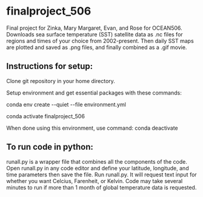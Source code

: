 # finalproject_506
Final project for Zinka, Mary Margaret, Evan, and Rose for OCEAN506. Downloads sea surface temperature (SST) satellite data as .nc files for regions and times of your choice from 2002-present. Then daily SST maps are plotted and saved as .png files, and finally combined as a .gif movie.

## Instructions for setup:
Clone git repository in your home directory.

Setup environment and get essential packages with these commands:
 
conda env create --quiet --file environment.yml

conda activate finalproject_506

When done using this environment, use command: conda deactivate

## To run code in python:
runall.py is a wrapper file that combines all the components of the code.
Open runall.py in any code editor and define your latitude, longitude, and time parameters then save the file.
Run runall.py. It will request text input for whether you want Celcius, Farenheit, or Kelvin.
Code may take several minutes to run if more than 1 month of global temperature data is requested.


